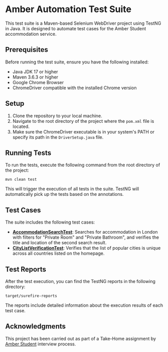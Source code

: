# Amber Automation Test Suite

This test suite is a Maven-based Selenium WebDriver project using TestNG in Java. It is designed to automate test cases for the Amber Student accommodation service.

## Prerequisites

Before running the test suite, ensure you have the following installed:

- Java JDK 17 or higher
- Maven 3.6.3 or higher
- Google Chrome Browser
- ChromeDriver compatible with the installed Chrome version

## Setup

1. Clone the repository to your local machine.
2. Navigate to the root directory of the project where the `pom.xml` file is located.
3. Make sure the ChromeDriver executable is in your system's PATH or specify its path in the `DriverSetup.java` file.

## Running Tests

To run the tests, execute the following command from the root directory of the project:

```
mvn clean test
```
This will trigger the execution of all tests in the suite. TestNG will automatically pick up the tests based on the annotations.

## Test Cases
The suite includes the following test cases:
- <b><u>AccommodationSearchTest</u></b>: Searches for accommodation in London with filters for "Private Room" and "Private Bathroom", and verifies the title and location of the second search result.
- <b><u>CityListVerificationTest</u></b>: Verifies that the list of popular cities is unique across all countries listed on the homepage.

## Test Reports
After the test execution, you can find the TestNG reports in the following directory:
```
target/surefire-reports
```
The reports include detailed information about the execution results of each test case.

## Acknowledgments
This project has been carried out as part of a Take-Home assignment by [Amber Student](https://amberstudent.com/) interview process.
